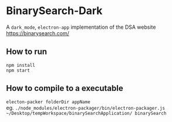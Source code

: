 # BinarySearch-Dark
A `dark_mode`, `electron-app` implementation of the DSA website https://binarysearch.com/ 

## How to run
`npm install` <br>
`npm start`

## How to compile to a executable
`electon-packer folderDir appName` <br>
eg. `./node_modules/electron-packager/bin/electron-packager.js ~/Desktop/tempWorkspace/binarySearchApplication/ binarySearch`


